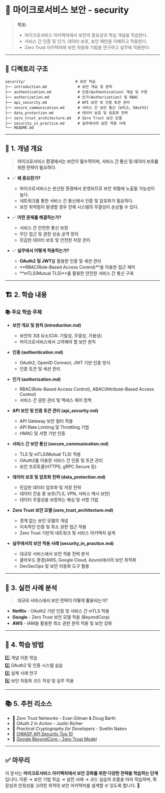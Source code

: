 # 📂 마이크로서비스 보안 - security

> **목표:**  
> - 마이크로서비스 아키텍처에서 보안의 중요성과 핵심 개념을 학습한다.  
> - 서비스 간 인증 및 인가, 데이터 보호, 보안 패턴을 이해하고 적용한다.  
> - Zero Trust 아키텍처와 보안 자동화 기법을 연구하고 실무에 적용한다.

---

## 📌 **디렉토리 구조**
```
security/                       # 보안 학습
├── introduction.md              # 보안 개요 및 원칙
├── authentication.md            # 인증(Authentication) 개념 및 구현
├── authorization.md             # 인가(Authorization) 및 RBAC
├── api_security.md              # API 보안 및 인증 토큰 관리
├── secure_communication.md      # 서비스 간 보안 통신 (mTLS, OAuth2)
├── data_protection.md           # 데이터 보호 및 암호화 전략
├── zero_trust_architecture.md   # Zero Trust 보안 모델
├── security_in_practice.md      # 실무에서의 보안 적용 사례
└── README.md
```

---

## 📖 **1. 개념 개요**
> **마이크로서비스 환경에서는 보안이 필수적이며, 서비스 간 통신 및 데이터 보호를 위한 전략이 필요하다.**

- ✅ **왜 중요한가?**  
  - 마이크로서비스는 분산된 환경에서 운영되므로 보안 위협에 노출될 가능성이 높다.
  - 네트워크를 통한 서비스 간 통신에서 인증 및 암호화가 필요하다.
  - 보안 취약점이 발생할 경우 전체 시스템의 무결성이 손상될 수 있다.

- ✅ **어떤 문제를 해결하는가?**  
  - 서비스 간 안전한 통신 보장
  - 무단 접근 및 권한 상승 공격 방지
  - 민감한 데이터 보호 및 안전한 저장 관리

- ✅ **실무에서 어떻게 적용하는가?**  
  - **OAuth2 및 JWT**를 활용한 인증 및 세션 관리
  - **RBAC(Role-Based Access Control)**을 이용한 접근 제어
  - **mTLS(Mutual TLS)**를 활용한 안전한 서비스 간 통신 구축

---

## 🏗 **2. 학습 내용**
### 📚 주요 학습 주제
- **보안 개요 및 원칙 (introduction.md)**
  - 보안의 3대 요소(CIA: 기밀성, 무결성, 가용성)
  - 마이크로서비스에서 고려해야 할 보안 원칙

- **인증 (authentication.md)**
  - OAuth2, OpenID Connect, JWT 기반 인증 방식
  - 인증 토큰 및 세션 관리

- **인가 (authorization.md)**
  - RBAC(Role-Based Access Control), ABAC(Attribute-Based Access Control)
  - 서비스 간 권한 관리 및 액세스 제어 정책

- **API 보안 및 인증 토큰 관리 (api_security.md)**
  - API Gateway 보안 필터 적용
  - API Rate Limiting 및 Throttling 기법
  - HMAC 및 서명 기반 인증

- **서비스 간 보안 통신 (secure_communication.md)**
  - TLS 및 mTLS(Mutual TLS) 적용
  - OAuth2를 이용한 서비스 간 인증 및 토큰 관리
  - 보안 프로토콜(HTTPS, gRPC Secure 등)

- **데이터 보호 및 암호화 전략 (data_protection.md)**
  - 민감한 데이터 암호화 및 저장 전략
  - 데이터 전송 중 보호(TLS, VPN, 서비스 메시 보안)
  - 데이터 무결성을 보장하는 해싱 및 서명 기법

- **Zero Trust 보안 모델 (zero_trust_architecture.md)**
  - 경계 없는 보안 모델의 개념
  - 지속적인 인증 및 최소 권한 접근 적용
  - Zero Trust 기반의 네트워크 및 서비스 아키텍처 설계

- **실무에서의 보안 적용 사례 (security_in_practice.md)**
  - 대규모 서비스에서 보안 적용 전략 분석
  - 클라우드 환경(AWS, Google Cloud, Azure)에서의 보안 최적화
  - DevSecOps 및 보안 자동화 도구 활용

---

## 🚀 **3. 실전 사례 분석**
> **대규모 서비스에서 보안 전략이 어떻게 활용되는가?**

- **Netflix** - OAuth2 기반 인증 및 서비스 간 mTLS 적용
- **Google** - Zero Trust 보안 모델 적용 (BeyondCorp)
- **AWS** - IAM을 활용한 최소 권한 원칙 적용 및 보안 강화

---

## 🎯 **4. 학습 방법**
1️⃣ 개념 이론 학습  
2️⃣ OAuth2 및 인증 시스템 실습  
3️⃣ 실제 사례 연구  
4️⃣ 보안 자동화 코드 작성 및 실무 적용  

---

## 📚 **5. 추천 리소스**
- 📖 _Zero Trust Networks_ - Evan Gilman & Doug Barth  
- 📖 _OAuth 2 in Action_ - Justin Richer  
- 📖 _Practical Cryptography for Developers_ - Svetlin Nakov  
- 📌 [OWASP API Security Top 10](https://owasp.org/www-project-api-security/)  
- 📌 [Google BeyondCorp - Zero Trust Model](https://cloud.google.com/beyondcorp)  

---

## ✅ **마무리**
이 문서는 **마이크로서비스 아키텍처에서 보안 강화를 위한 다양한 전략을 학습하는 단계**입니다. 
이론 → 보안 기법 학습 → 실전 사례 → 코드 실습의 흐름을 따라 학습하며, 
확장성과 안정성을 고려한 최적의 보안 아키텍처를 설계할 수 있도록 합니다. 🚀